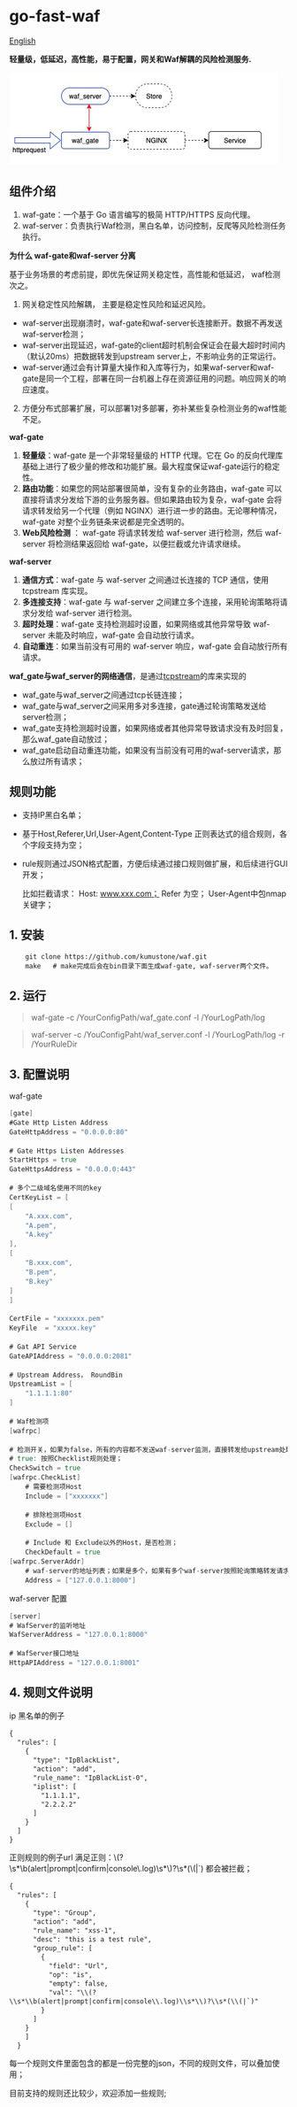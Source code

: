 # go-fast-waf

[English](README_en.md)

**轻量级，低延迟，高性能，易于配置，网关和Waf解耦的风险检测服务.**

![](https://github.com/kumustone/go-fast-waf/blob/main/doc/waf-1.jpg)

## 组件介绍
1. waf-gate：一个基于 Go 语言编写的极简 HTTP/HTTPS 反向代理。
2. waf-server：负责执行Waf检测，黑白名单，访问控制，反爬等风险检测任务执行。

**为什么 waf-gate和waf-server 分离**

基于业务场景的考虑前提，即优先保证网关稳定性，高性能和低延迟， waf检测次之。
1. 网关稳定性风险解耦， 主要是稳定性风险和延迟风险。
 * waf-server出现崩溃时，waf-gate和waf-server长连接断开。数据不再发送waf-server检测； 
 * waf-server出现延迟，waf-gate的client超时机制会保证会在最大超时时间内（默认20ms）把数据转发到upstream server上，不影响业务的正常运行。
 * waf-server通过会有计算量大操作和入库等行为，如果waf-server和waf-gate是同一个工程，部署在同一台机器上存在资源征用的问题。响应网关的响应速度。
2. 方便分布式部署扩展，可以部署1对多部署，弥补某些复杂检测业务的waf性能不足。

**waf-gate**

1. **轻量级**：waf-gate 是一个非常轻量级的 HTTP 代理。它在 Go 的反向代理库基础上进行了极少量的修改和功能扩展。最大程度保证waf-gate运行的稳定性。
2. **路由功能**：如果您的网站部署很简单，没有复杂的业务路由，waf-gate 可以直接将请求分发给下游的业务服务器。但如果路由较为复杂，waf-gate 会将请求转发给另一个代理（例如 NGINX）进行进一步的路由。无论哪种情况，waf-gate 对整个业务链条来说都是完全透明的。
3. **Web风险检测** ： waf-gate 将请求转发给 waf-server 进行检测，然后 waf-server 将检测结果返回给 waf-gate，以便拦截或允许请求继续。

**waf-server**

1. **通信方式**：waf-gate 与 waf-server 之间通过长连接的 TCP 通信，使用 tcpstream 库实现。
2. **多连接支持**：waf-gate 与 waf-server 之间建立多个连接，采用轮询策略将请求分发给 waf-server 进行检测。
3. **超时处理**：waf-gate 支持检测超时设置，如果网络或其他异常导致 waf-server 未能及时响应，waf-gate 会自动放行请求。
4. **自动重连**：如果当前没有可用的 waf-server 响应，waf-gate 会自动放行所有请求。


**waf_gate与waf_server的网络通信**，是通过[tcpstream](<https://github.com/kumustone/tcpstream>)的库来实现的

- waf_gate与waf_server之间通过tcp长链连接；
- waf_gate与waf_server之间采用多对多连接，gate通过轮询策略发送给server检测；
- waf_gate支持检测超时设置，如果网络或者其他异常导致请求没有及时回复，那么waf_gate自动放过；
- waf_gate启动自动重连功能，如果没有当前没有可用的waf-server请求，那么放过所有请求；

## 规则功能

- 支持IP黑白名单；

- 基于Host,Referer,Url,User-Agent,Content-Type 正则表达式的组合规则，各个字段支持为空；

- rule规则通过JSON格式配置，方便后续通过接口规则做扩展，和后续进行GUI开发；

    比如拦截请求： Host: www.xxx.com； Refer 为空； User-Agent中包nmap关键字；

## 1. 安装

```
    git clone https://github.com/kumustone/waf.git
    make   # make完成后会在bin目录下面生成waf-gate, waf-server两个文件。
```

## 2. 运行

 > waf-gate -c /YourConfigPath/waf_gate.conf -l /YourLogPath/log 

 > waf-server -c /YouConfigPaht/waf_server.conf -l /YourLogPath/log -r /YourRuleDir

## 3. 配置说明

waf-gate  

```go
[gate]
#Gate Http Listen Address
GateHttpAddress = "0.0.0.0:80"

# Gate Https Listen Addresses
StartHttps = true
GateHttpsAddress = "0.0.0.0:443"

# 多个二级域名使用不同的key
CertKeyList = [
[
    "A.xxx.com",
    "A.pem",
    "A.key"
],
[
    "B.xxx.com",
    "B.pem",
    "B.key"
]
]

CertFile = "xxxxxxx.pem"
KeyFile  = "xxxxx.key"

# Gat API Service
GateAPIAddress = "0.0.0.0:2081"

# Upstream Address， RoundBin
UpstreamList = [
    "1.1.1.1:80"
]

# Waf检测项
[wafrpc]

# 检测开关，如果为false，所有的内容都不发送waf-server监测，直接转发给upstream处理；
# true: 按照Checklist规则处理；
CheckSwitch = true
[wafrpc.CheckList]
    # 需要检测项Host
    Include = ["xxxxxxx"]

    # 排除检测项Host
    Exclude = []

    # Include 和 Exclude以外的Host，是否检测；
    CheckDefault = true
[wafrpc.ServerAddr]
    # waf-server的地址列表；如果是多个，如果有多个waf-server按照轮询策略转发请求；
    Address = ["127.0.0.1:8000"]

```

waf-server 配置

```go
[server]
# WafServer的监听地址
WafServerAddress = "127.0.0.1:8000"

# WafServer接口地址
HttpAPIAddress = "127.0.0.1:8001"

```

## 4. 规则文件说明

ip 黑名单的例子
```
{
  "rules": [
    {
      "type": "IpBlackList",
      "action": "add",
      "rule_name": "IpBlackList-0",
      "iplist": [
        "1.1.1.1",
        "2.2.2.2"
      ]
    }
  ]
}
```

正则规则的例子url 满足正则：\\(?\\s*\\b(alert|prompt|confirm|console\\.log)\\s*\\)?\\s*(\\(|`) 都会被拦截；

```
{
  "rules": [
    {
      "type": "Group",
      "action": "add",
      "rule_name": "xss-1",
      "desc": "this is a test rule",
      "group_rule": [
        {
          "field": "Url",
          "op": "is",
          "empty": false,
          "val": "\\(?\\s*\\b(alert|prompt|confirm|console\\.log)\\s*\\)?\\s*(\\(|`)"
        }
      ]
    }
    ]
  }
```

每一个规则文件里面包含的都是一份完整的json，不同的规则文件，可以叠加使用；

目前支持的规则还比较少，欢迎添加一些规则;

